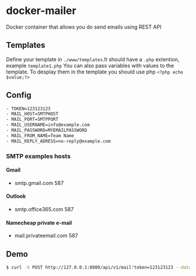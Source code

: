 # docker-mailer
Docker container that allows you do send emails using REST API


## Templates
Define your template in `./www/templates`.It should have a `.php` extention, example `template1.php` You can also pass variables with values to the template.
To desplay them in the template you should use php `<?php echo $value;?>`

## Config

```sh
- TOKEN=123123123
- MAIL_HOST=SMTPHOST
- MAIL_PORT=SMTPPORT
- MAIL_USERNAME=info@example.com
- MAIL_PASSWORD=MYEMAILPASSWORD
- MAIL_FROM_NAME=Team Name
- MAIL_REPLY_ADRESS=no-reply@example.com
```

### SMTP examples hosts
#### Gmail
- smtp.gmail.com  587
#### Outlook
- smtp.office365.com  587
#### Namecheap private e-mail
- mail.privateemail.com  587

## Demo
```sh
$ curl -X POST http://127.0.0.1:8080/api/v1/mail?token=123123123 --data '{"email":"myemail@example.com","title":"Welcome to docker-mailer!","template":"notification_template","options":{"value":"SomeValue","value2":"AnotherValue"}}'
```

